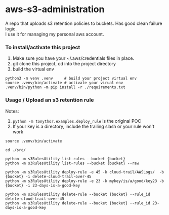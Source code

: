 # aws-s3-administration
A repo that uploads s3 retention policies to buckets. Has good clean failure logic.  
I use it for managing my personal aws account.

### To install/activate this project

1. Make sure you have your ~/.aws/credentials files in place.
1. git clone this project, cd into the project directory
1. build the virtual env 
```shell
python3 -m venv .venv     # build your project virtual env 
source .venv/bin/activate # activate your virual env
.venv/bin/python -m pip install -r ./requirements.txt
```

### Usage / Upload an s3 retention rule 
Notes: 
1. `python -m tonythor.examples.deploy_rule` is the original POC
1. If your key is a directory, include the trailing slash or your rule won't work
``` 
source .venv/bin/activate

cd ./src/

python -m s3RulesUtility list-rules --bucket {bucket}
python -m s3RulesUtility list-rules --bucket {bucket} --raw

python -m s3RulesUtility deploy-rule -e 45 -k cloud-trail/AWSLogs/  -b {bucket} -i delete-cloud-trail-over-45
python -m s3RulesUtility deploy-rule -e 23 -k mykey/is/a/good/key23 -b {bucket} -i 23-days-is-a-good-key

python -m s3RulesUtility delete-rule --bucket {bucket} --rule_id delete-cloud-trail-over-45
python -m s3RulesUtility delete-rule --bucket {bucket} --rule_id 23-days-is-a-good-key
```
